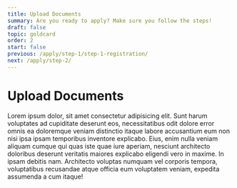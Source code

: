 ```yaml
---
title: Upload Documents
summary: Are you ready to apply? Make sure you follow the steps!
draft: false
topic: goldcard
order: 2
start: false
previous: /apply/step-1/step-1-registration/
next: /apply/step-2/
---
```


# Upload Documents

Lorem ipsum dolor, sit amet consectetur adipisicing elit. Sunt harum voluptates ad cupiditate deserunt eos, necessitatibus odit dolore error omnis ea doloremque veniam distinctio itaque labore accusantium eum non nisi ipsa ipsam temporibus inventore explicabo. Eius, enim nulla veniam aliquam cumque qui quas iste quae iure aperiam, nesciunt architecto doloribus deserunt veritatis maiores explicabo eligendi vero in maxime. In ipsam debitis nam. Architecto voluptas numquam vel corporis tempora, voluptatibus recusandae atque officia eum voluptatem veniam, expedita assumenda a cum itaque!
